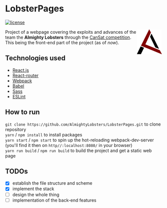# LobsterPages

[![license](https://img.shields.io/github/license/mashape/apistatus.svg)](LICENSE.md)

<a href="https://github.com/AlmightyLobsters"><img src="src/assets/imgs/logoRed.png" alt="Almighty Lobsters Logo" width="80" height="80" align="right"></a>

Project of a webpage covering the exploits and advances of the team the **Almighty Lobsters** through the [CanSat competition](http://www.esero.scientica.cz/cansat).
This being the front-end part of the project (as of *now*).

## Technologies used

* [React.js](https://facebook.github.io/react/)
* [React-router](https://github.com/ReactTraining/react-router)
* [Webpack](https://webpack.github.io/)
* [Babel](https://github.com/babel/babel)
* [Sass](http://sass-lang.com/)
* [ESLint](http://eslint.org/)

## How to run

`git clone https://github.com/AlmightyLobsters/LobsterPages.git` to clone repository <br>
`yarn` / `npm install` to install packages <br>
`yarn start` / `npm start` to spin up the hot-reloading webpack-dev-server <br>
(you'll find it then on `http//:localhost:8080/` in your browser) <br>
`yarn run build` / `npm run build` to build the project and get a static web page <br>

## TODOs

* [x] establish the file structure and scheme
* [x] implement the stack
* [ ] design the whole thing
* [ ] implementation of the back-end features
